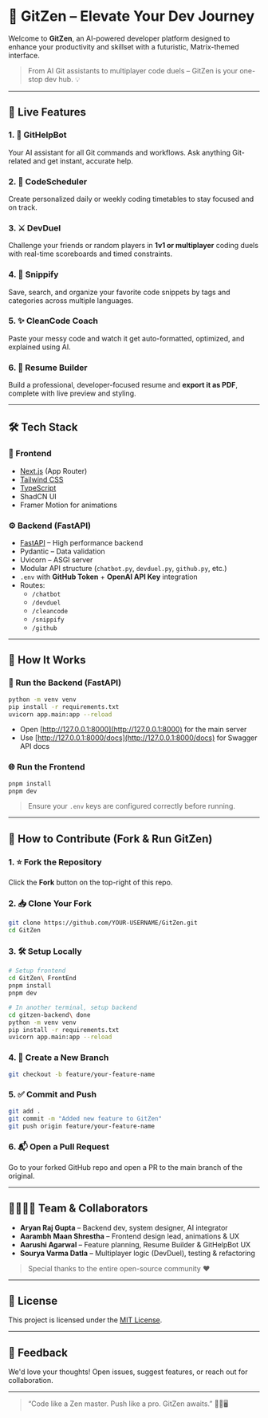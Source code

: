 # 🧠 GitZen – Elevate Your Dev Journey

Welcome to **GitZen**, an AI-powered developer platform designed to enhance your productivity and skillset with a futuristic, Matrix-themed interface.

> From AI Git assistants to multiplayer code duels – GitZen is your one-stop dev hub. 💡

---

## 🚀 Live Features

### 1. 🤖 **GitHelpBot**
Your AI assistant for all Git commands and workflows. Ask anything Git-related and get instant, accurate help.

### 2. 📅 **CodeScheduler**
Create personalized daily or weekly coding timetables to stay focused and on track.

### 3. ⚔️ **DevDuel**
Challenge your friends or random players in **1v1 or multiplayer** coding duels with real-time scoreboards and timed constraints.

### 4. 📁 **Snippify**
Save, search, and organize your favorite code snippets by tags and categories across multiple languages.

### 5. ✨ **CleanCode Coach**
Paste your messy code and watch it get auto-formatted, optimized, and explained using AI.

### 6. 📄 **Resume Builder**
Build a professional, developer-focused resume and **export it as PDF**, complete with live preview and styling.

---

## 🛠 Tech Stack

### 🎯 Frontend
- [Next.js](https://nextjs.org/) (App Router)
- [Tailwind CSS](https://tailwindcss.com/)
- [TypeScript](https://www.typescriptlang.org/)
- ShadCN UI
- Framer Motion for animations

### ⚙️ Backend (FastAPI)
- [FastAPI](https://fastapi.tiangolo.com/) – High performance backend
- Pydantic – Data validation
- Uvicorn – ASGI server
- Modular API structure (`chatbot.py`, `devduel.py`, `github.py`, etc.)
- `.env` with **GitHub Token** + **OpenAI API Key** integration
- Routes:
  - `/chatbot`
  - `/devduel`
  - `/cleancode`
  - `/snippify`
  - `/github`

---

## 🧩 How It Works

### 🔧 Run the Backend (FastAPI)

```bash
python -m venv venv
pip install -r requirements.txt
uvicorn app.main:app --reload
```

- Open [http://127.0.0.1:8000](http://127.0.0.1:8000) for the main server
- Use [http://127.0.0.1:8000/docs](http://127.0.0.1:8000/docs) for Swagger API docs

### 🌐 Run the Frontend

```bash
pnpm install
pnpm dev
```

> Ensure your `.env` keys are configured correctly before running.

---

## 👐 How to Contribute (Fork & Run GitZen)

### 1. ⭐ Fork the Repository
Click the **Fork** button on the top-right of this repo.

### 2. 📥 Clone Your Fork

```bash
git clone https://github.com/YOUR-USERNAME/GitZen.git
cd GitZen
```

### 3. 🛠 Setup Locally

```bash
# Setup frontend
cd GitZen\ FrontEnd
pnpm install
pnpm dev

# In another terminal, setup backend
cd gitzen-backend\ done
python -m venv venv
pip install -r requirements.txt
uvicorn app.main:app --reload
```

### 4. 🔀 Create a New Branch

```bash
git checkout -b feature/your-feature-name
```

### 5. ✅ Commit and Push

```bash
git add .
git commit -m "Added new feature to GitZen"
git push origin feature/your-feature-name
```

### 6. 📬 Open a Pull Request
Go to your forked GitHub repo and open a PR to the main branch of the original.

---

## 👨‍👩‍👧‍👦 Team & Collaborators

- **Aryan Raj Gupta** – Backend dev, system designer, AI integrator  
- **Aarambh Maan Shrestha** – Frontend design lead, animations & UX  
- **Aarushi Agarwal** – Feature planning, Resume Builder & GitHelpBot UX  
- **Sourya Varma Datla** – Multiplayer logic (DevDuel), testing & refactoring

> Special thanks to the entire open-source community ❤️

---

## 📄 License

This project is licensed under the [MIT License](LICENSE).

---

## 💬 Feedback

We'd love your thoughts! Open issues, suggest features, or reach out for collaboration.

---
> “Code like a Zen master. Push like a pro. GitZen awaits.” 🧘‍♂️🖥️
```


